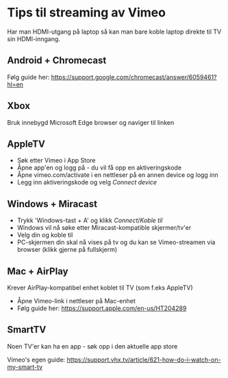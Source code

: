 # Tips til streaming av Vimeo

Har man HDMI-utgang på laptop så kan man bare koble laptop direkte til TV sin HDMI-inngang.

## Android + Chromecast
Følg guide her: https://support.google.com/chromecast/answer/6059461?hl=en

## Xbox
Bruk innebygd Microsoft Edge browser og naviger til linken

## AppleTV
- Søk etter Vimeo i App Store
- Åpne app'en og logg på - du vil få opp en aktiveringskode
- Åpne vimeo.com/activate i en nettleser på en annen device og logg inn
- Legg inn aktiveringskode og velg *Connect device*

## Windows + Miracast
- Trykk 'Windows-tast + A' og klikk *Connect*/*Koble til*
- Windows vil nå søke etter Miracast-kompatible skjermer/tv'er
- Velg din og koble til
- PC-skjermen din skal nå vises på tv og du kan se Vimeo-streamen via browser (klikk gjerne på fullskjerm)

## Mac + AirPlay
Krever AirPlay-kompatibel enhet koblet til TV (som f.eks AppleTV)
- Åpne Vimeo-link i nettleser på Mac-enhet
- Følg guide her: https://support.apple.com/en-us/HT204289

## SmartTV
Noen TV'er kan ha en app - søk opp i den aktuelle app store

Vimeo's egen guide: https://support.vhx.tv/article/621-how-do-i-watch-on-my-smart-tv
